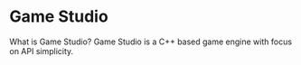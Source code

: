# Game Studio

What is Game Studio?
  Game Studio is a C++ based game engine with focus on API simplicity.
